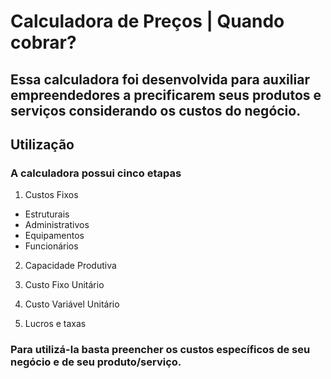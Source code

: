 # Calculadora de Preços | Quando cobrar?

## Essa calculadora foi desenvolvida para auxiliar empreendedores a precificarem seus produtos e serviços considerando os custos do negócio.

## Utilização

### A calculadora possui cinco etapas

1. Custos Fixos
- Estruturais
- Administrativos
- Equipamentos
- Funcionários

2. Capacidade Produtiva

3. Custo Fixo Unitário

4. Custo Variável Unitário

5. Lucros e taxas


### Para utilizá-la basta preencher os custos específicos de seu negócio e de seu produto/serviço. 